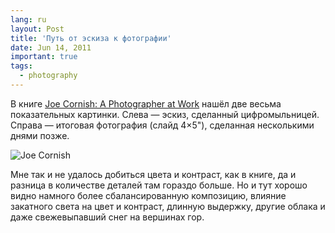 ```yaml
---
lang: ru
layout: Post
title: 'Путь от эскиза к фотографии'
date: Jun 14, 2011
important: true
tags:
  - photography
---
```


В книге [Joe Cornish: A Photographer at Work](http://www.amazon.com/gp/product/1902538609/?tag=artesapesphot-20) нашёл две весьма показательных картинки. Слева — эскиз, сделанный цифромыльницей. Справа — итоговая фотография (слайд 4×5"), сделанная несколькими днями позже.

![Joe Cornish]()

Мне так и не удалось добиться цвета и контраст, как в книге, да и разница в количестве деталей там гораздо больше. Но и тут хорошо видно намного более сбалансированную композицию, влияние закатного света на цвет и контраст, длинную выдержку, другие облака и даже свежевыпавший снег на вершинах гор.
